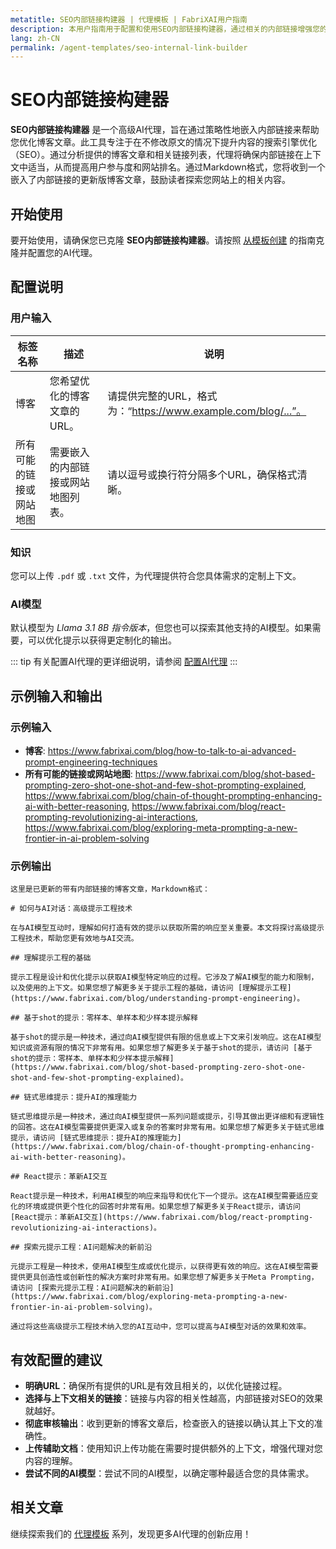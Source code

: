 ```yaml
---
metatitle: SEO内部链接构建器 | 代理模板 | FabriXAI用户指南
description: 本用户指南用于配置和使用SEO内部链接构建器，通过相关的内部链接增强您的博客SEO。
lang: zh-CN
permalink: /agent-templates/seo-internal-link-builder
---
```


# SEO内部链接构建器

**SEO内部链接构建器** 是一个高级AI代理，旨在通过策略性地嵌入内部链接来帮助您优化博客文章。此工具专注于在不修改原文的情况下提升内容的搜索引擎优化（SEO）。通过分析提供的博客文章和相关链接列表，代理将确保内部链接在上下文中适当，从而提高用户参与度和网站排名。通过Markdown格式，您将收到一个嵌入了内部链接的更新版博客文章，鼓励读者探索您网站上的相关内容。

## 开始使用

要开始使用，请确保您已克隆 **SEO内部链接构建器**。请按照 [从模板创建](/en-us/create-from-templates/) 的指南克隆并配置您的AI代理。

## 配置说明

### 用户输入

| 标签名称              | 描述                                         | 说明                                                           |
| --------------------- | -------------------------------------------- | -------------------------------------------------------------- |
| 博客                  | 您希望优化的博客文章的URL。                  | 请提供完整的URL，格式为：“https://www.example.com/blog/...”。  |
| 所有可能的链接或网站地图 | 需要嵌入的内部链接或网站地图列表。            | 请以逗号或换行符分隔多个URL，确保格式清晰。                   |

### 知识

您可以上传 `.pdf` 或 `.txt` 文件，为代理提供符合您具体需求的定制上下文。

### AI模型

默认模型为 *Llama 3.1 8B 指令版本*，但您也可以探索其他支持的AI模型。如果需要，可以优化提示以获得更定制化的输出。

::: tip
有关配置AI代理的更详细说明，请参阅 [配置AI代理](/en-us/configuer-ai-agent/)
:::

## 示例输入和输出

### 示例输入

- **博客**: https://www.fabrixai.com/blog/how-to-talk-to-ai-advanced-prompt-engineering-techniques
- **所有可能的链接或网站地图**: https://www.fabrixai.com/blog/shot-based-prompting-zero-shot-one-shot-and-few-shot-prompting-explained, https://www.fabrixai.com/blog/chain-of-thought-prompting-enhancing-ai-with-better-reasoning, https://www.fabrixai.com/blog/react-prompting-revolutionizing-ai-interactions, https://www.fabrixai.com/blog/exploring-meta-prompting-a-new-frontier-in-ai-problem-solving

### 示例输出

```
这里是已更新的带有内部链接的博客文章，Markdown格式：

# 如何与AI对话：高级提示工程技术

在与AI模型互动时，理解如何打造有效的提示以获取所需的响应至关重要。本文将探讨高级提示工程技术，帮助您更有效地与AI交流。

## 理解提示工程的基础

提示工程是设计和优化提示以获取AI模型特定响应的过程。它涉及了解AI模型的能力和限制，以及使用的上下文。如果您想了解更多关于提示工程的基础，请访问 [理解提示工程](https://www.fabrixai.com/blog/understanding-prompt-engineering)。

## 基于shot的提示：零样本、单样本和少样本提示解释

基于shot的提示是一种技术，通过向AI模型提供有限的信息或上下文来引发响应。这在AI模型知识或资源有限的情况下非常有用。如果您想了解更多关于基于shot的提示，请访问 [基于shot的提示：零样本、单样本和少样本提示解释](https://www.fabrixai.com/blog/shot-based-prompting-zero-shot-one-shot-and-few-shot-prompting-explained)。

## 链式思维提示：提升AI的推理能力

链式思维提示是一种技术，通过向AI模型提供一系列问题或提示，引导其做出更详细和有逻辑性的回答。这在AI模型需要提供更深入或复杂的答案时非常有用。如果您想了解更多关于链式思维提示，请访问 [链式思维提示：提升AI的推理能力](https://www.fabrixai.com/blog/chain-of-thought-prompting-enhancing-ai-with-better-reasoning)。

## React提示：革新AI交互

React提示是一种技术，利用AI模型的响应来指导和优化下一个提示。这在AI模型需要适应变化的环境或提供更个性化的回答时非常有用。如果您想了解更多关于React提示，请访问 [React提示：革新AI交互](https://www.fabrixai.com/blog/react-prompting-revolutionizing-ai-interactions)。

## 探索元提示工程：AI问题解决的新前沿

元提示工程是一种技术，使用AI模型生成或优化提示，以获得更有效的响应。这在AI模型需要提供更具创造性或创新性的解决方案时非常有用。如果您想了解更多关于Meta Prompting，请访问 [探索元提示工程：AI问题解决的新前沿](https://www.fabrixai.com/blog/exploring-meta-prompting-a-new-frontier-in-ai-problem-solving)。

通过将这些高级提示工程技术纳入您的AI互动中，您可以提高与AI模型对话的效果和效率。
```

## 有效配置的建议

- **明确URL**：确保所有提供的URL是有效且相关的，以优化链接过程。
- **选择与上下文相关的链接**：链接与内容的相关性越高，内部链接对SEO的效果就越好。
- **彻底审核输出**：收到更新的博客文章后，检查嵌入的链接以确认其上下文的准确性。
- **上传辅助文档**：使用知识上传功能在需要时提供额外的上下文，增强代理对您内容的理解。
- **尝试不同的AI模型**：尝试不同的AI模型，以确定哪种最适合您的具体需求。

## 相关文章
继续探索我们的 [代理模板](/en-us/agent-templates/) 系列，发现更多AI代理的创新应用！